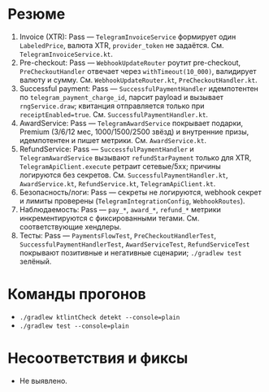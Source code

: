 # Резюме
1. Invoice (XTR): Pass — `TelegramInvoiceService` формирует один `LabeledPrice`, валюта XTR, `provider_token` не задаётся. См. `TelegramInvoiceService.kt`.
2. Pre-checkout: Pass — `WebhookUpdateRouter` роутит pre-checkout, `PreCheckoutHandler` отвечает через `withTimeout(10_000)`, валидирует валюту и сумму. См. `WebhookUpdateRouter.kt`, `PreCheckoutHandler.kt`.
3. Successful payment: Pass — `SuccessfulPaymentHandler` идемпотентен по `telegram_payment_charge_id`, парсит payload и вызывает `rngService.draw`; квитанция отправляется только при `receiptEnabled=true`. См. `SuccessfulPaymentHandler.kt`.
4. AwardService: Pass — `TelegramAwardService` покрывает подарки, Premium (3/6/12 мес, 1000/1500/2500 звёзд) и внутренние призы, идемпотентен и пишет метрики. См. `AwardService.kt`.
5. RefundService: Pass — `SuccessfulPaymentHandler` и `TelegramAwardService` вызывают `refundStarPayment` только для XTR, `TelegramApiClient.execute` ретраит сетевые/5xx; причины логируются без секретов. См. `SuccessfulPaymentHandler.kt`, `AwardService.kt`, `RefundService.kt`, `TelegramApiClient.kt`.
6. Безопасность/логи: Pass — секреты не логируются, webhook секрет и лимиты проверены (`TelegramIntegrationConfig`, `WebhookRoutes`).
7. Наблюдаемость: Pass — `pay_*`, `award_*`, `refund_*` метрики инкрементируются с фиксированными тегами. См. соответствующие хендлеры.
8. Тесты: Pass — `PaymentsFlowTest`, `PreCheckoutHandlerTest`, `SuccessfulPaymentHandlerTest`, `AwardServiceTest`, `RefundServiceTest` покрывают позитивные и негативные сценарии; `./gradlew test` зелёный.

# Команды прогонов
- `./gradlew ktlintCheck detekt --console=plain`
- `./gradlew test --console=plain`

# Несоответствия и фиксы
- Не выявлено.
